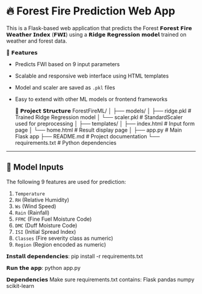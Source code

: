 # 🔥 Forest Fire Prediction Web App
This is a Flask-based web application that predicts the Forest 𝗙𝗼𝗿𝗲𝘀𝘁 𝗙𝗶𝗿𝗲 𝗪𝗲𝗮𝘁𝗵𝗲𝗿 𝗜𝗻𝗱𝗲𝘅  (𝗙𝗪𝗜) using a 𝗥𝗶𝗱𝗴𝗲 𝗥𝗲𝗴𝗿𝗲𝘀𝘀𝗶𝗼𝗻 𝗺𝗼𝗱𝗲𝗹 trained on weather and forest data.

🚀 𝗙𝗲𝗮𝘁𝘂𝗿𝗲𝘀
- Predicts FWI based on 9 input parameters
- Scalable and responsive web interface using HTML templates
- Model and scaler are saved as `.pkl` files
- Easy to extend with other ML models or frontend frameworks


  📁 𝗣𝗿𝗼𝗷𝗲𝗰𝘁 𝗦𝘁𝗿𝘂𝗰𝘁𝘂𝗿𝗲
  ForestFireML/
│
├── models/
│ ├── ridge.pkl # Trained Ridge Regression model
│ └── scaler.pkl # StandardScaler used for preprocessing
│
├── templates/
│ ├── index.html # Input form page
│ └── home.html # Result display page
│
├── app.py # Main Flask app
├── README.md # Project documentation
└── requirements.txt # Python dependencies


---

## 🧠 Model Inputs

The following 9 features are used for prediction:

1. `Temperature`
2. `RH` (Relative Humidity)
3. `Ws` (Wind Speed)
4. `Rain` (Rainfall)
5. `FFMC` (Fine Fuel Moisture Code)
6. `DMC` (Duff Moisture Code)
7. `ISI` (Initial Spread Index)
8. `Classes` (Fire severity class as numeric)
9. `Region` (Region encoded as numeric)

𝗜𝗻𝘀𝘁𝗮𝗹𝗹 𝗱𝗲𝗽𝗲𝗻𝗱𝗲𝗻𝗰𝗶𝗲𝘀:
pip install -r requirements.txt

𝗥𝘂𝗻 𝘁𝗵𝗲 𝗮𝗽𝗽:
python app.py


𝗗𝗲𝗽𝗲𝗻𝗱𝗲𝗻𝗰𝗶𝗲𝘀
Make sure requirements.txt contains:
Flask
pandas
numpy
scikit-learn

  
